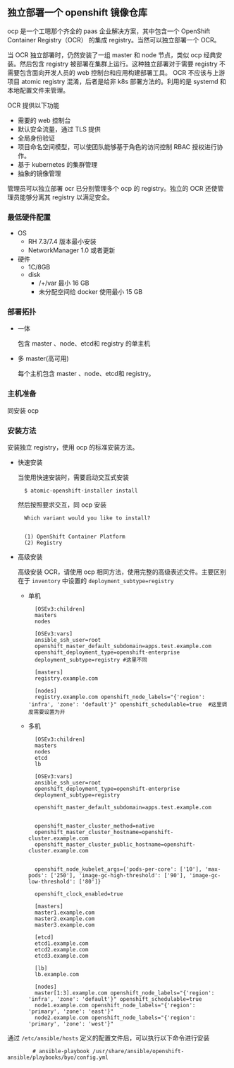 ## 独立部署一个 openshift 镜像仓库
ocp 是一个工嗯那个齐全的 paas 企业解决方案，其中包含一个 OpenShift Container Registry（OCR） 的集成 registry。当然可以独立部署一个 OCR。

当 OCR 独立部署时，仍然安装了一组 master 和 node 节点，类似 ocp 经典安装。然后包含 registry 被部署在集群上运行。这种独立部署对于需要 registry 不需要包含面向开发人员的 web 控制台和应用构建部署工具。 OCR 不应该与上游项目 atomic registry 混淆，后者是给非 k8s 部署方法的。利用的是 systemd 和本地配置文件来管理。

OCR 提供以下功能

- 需要的 web 控制台
- 默认安全流量，通过 TLS 提供
- 全局身份验证
- 项目命名空间模型，可以使团队能够基于角色的访问控制 RBAC 授权进行协作。
- 基于 kubernetes 的集群管理
- 抽象的镜像管理

管理员可以独立部署 ocr 已分别管理多个 ocp 的 registry。独立的 OCR 还使管理员能够分离其 registry 以满足安全。

### 最低硬件配置
- OS
	- RH 7.3/7.4 版本最小安装
	- NetworkManager 1.0 或者更新
- 硬件
	- 1C/8GB
	- disk
		- /+/var 最小 16 GB
		- 未分配空间给 docker 使用最小 15 GB

### 部署拓扑
- 一体

	包含 master 、node、etcd和 registry 的单主机
- 多 master(高可用) 

	每个主机包含 master 、node、etcd和 registry。

### 主机准备
同安装 ocp
### 安装方法
安装独立 registry，使用 ocp 的标准安装方法。

- 快速安装

	当使用快速安装时，需要启动交互式安装
	
		$ atomic-openshift-installer install
	然后按照要求交互，同 ocp 安装
	
		Which variant would you like to install?


		(1) OpenShift Container Platform
		(2) Registry	
- 高级安装

	高级安装 OCR，请使用 ocp 相同方法，使用完整的高级表述文件。主要区别在于 `inventory` 中设置的 `deployment_subtype=registry`
	
	- 单机
	
			[OSEv3:children]
			masters
			nodes
		
			[OSEv3:vars]
			ansible_ssh_user=root
			openshift_master_default_subdomain=apps.test.example.com
			openshift_deployment_type=openshift-enterprise
			deployment_subtype=registry #这里不同

			[masters]
			registry.example.com

			[nodes]
			registry.example.com openshift_node_labels="{'region': 'infra', 'zone': 'default'}" openshift_schedulable=true  #这里调度需要设置为开
	- 多机

			[OSEv3:children]
			masters
			nodes
			etcd
			lb

			[OSEv3:vars]
			ansible_ssh_user=root
			openshift_deployment_type=openshift-enterprise
			deployment_subtype=registry 

			openshift_master_default_subdomain=apps.test.example.com


			openshift_master_cluster_method=native
			openshift_master_cluster_hostname=openshift-cluster.example.com
			openshift_master_cluster_public_hostname=openshift-cluster.example.com


			openshift_node_kubelet_args={'pods-per-core': ['10'], 'max-pods': ['250'], 'image-gc-high-threshold': ['90'], 'image-gc-low-threshold': ['80']}

			openshift_clock_enabled=true

			[masters]
			master1.example.com
			master2.example.com
			master3.example.com

			[etcd]
			etcd1.example.com
			etcd2.example.com
			etcd3.example.com

			[lb]
			lb.example.com

			[nodes]
			master[1:3].example.com openshift_node_labels="{'region': 'infra', 'zone': 'default'}" openshift_schedulable=true
			node1.example.com openshift_node_labels="{'region': 'primary', 'zone': 'east'}"
			node2.example.com openshift_node_labels="{'region': 'primary', 'zone': 'west'}"
通过 `/etc/ansible/hosts` 定义的配置文件后，可以执行以下命令进行安装
	
			# ansible-playbook /usr/share/ansible/openshift-ansible/playbooks/byo/config.yml			